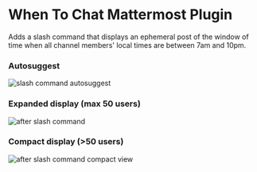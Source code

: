 # When To Chat Mattermost Plugin

Adds a slash command that displays an ephemeral post of the window of time when all channel members' local times are between 7am and 10pm.

### Autosuggest

![slash command autosuggest](https://user-images.githubusercontent.com/1149597/78407885-d4629080-75d3-11ea-8e82-902c4399190f.png)

### Expanded display (max 50 users)

![after slash command](https://user-images.githubusercontent.com/1149597/78407557-1c34e800-75d3-11ea-9620-98ca163507a2.png)

### Compact display (>50 users)

![after slash command compact view](https://user-images.githubusercontent.com/1149597/78407452-ded05a80-75d2-11ea-87ee-bb0aef4694a4.png)
